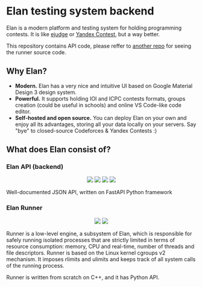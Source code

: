 # Elan testing system backend
Elan is a modern platform and testing system for holding programming contests. It is like [ejudge](https://ejudge.ru/) or [Yandex Contest](https://contest.yandex.ru/), but a way better.

This repository contains API code, please reffer to [another repo](https://github.com/elansteam/runner) for seeing the runner source code.

## Why Elan?
- **Modern.** Elan has a very nice and intuitive UI based on Google Material Design 3 design system.
- **Powerful.** It supports holding IOI and ICPC contests formats, groups creation (could be useful in schools) and online VS Code-like code editor.
- **Self-hosted and open source.** You can deploy Elan on your own and enjoy all its advantages, storing all your data locally on your servers. Say "bye" to closed-source Codeforces & Yandex Contests :)

## What does Elan consist of?
### Elan API (backend)
<p align="center">
  <img src="https://img.shields.io/badge/python-3670A0?style=for-the-badge&logo=python&logoColor=ffdd54">
  <img src="https://img.shields.io/badge/FastAPI-005571?style=for-the-badge&logo=fastapi">
  <img src="https://img.shields.io/badge/Rabbitmq-FF6600?style=for-the-badge&logo=rabbitmq&logoColor=white">
  <img src="https://img.shields.io/badge/MongoDB-%234ea94b.svg?style=for-the-badge&logo=mongodb&logoColor=white">
</p>
Well-documented JSON API, written on FastAPI Python framework

### Elan Runner
<p align="center">
  <img src="https://img.shields.io/badge/c++-%2300599C.svg?style=for-the-badge&logo=c%2B%2B&logoColor=white">
  <img src="https://img.shields.io/badge/python-3670A0?style=for-the-badge&logo=python&logoColor=ffdd54">
</p>
Runner is a low-level engine, a subsystem of Elan, which is responsible for safely running isolated processes that are strictly limited in terms of resource consumption: memory, CPU and real-time, number of threads and file descriptors. Runner is based on the Linux kernel cgroups v2 mechanism. It imposes rlimits and ulimits and keeps track of all system calls of the running process.

Runner is written from scratch on C++, and it has Python API.
